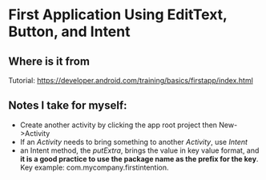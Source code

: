 # First Application Using EditText, Button, and Intent

## Where is it from
Tutorial: https://developer.android.com/training/basics/firstapp/index.html

## Notes I take for myself:
- Create another activity by clicking the app root project then New->Activity
- If an <i>Activity</i> needs to bring something to another <i>Activity</i>, use <i>Intent</i>
- an Intent method, the <i>putExtra</i>, brings the value in key value format, and <b>it is a good practice to use the package name as the prefix for the key</b>. Key example: com.mycompany.firstintention.